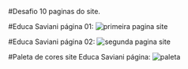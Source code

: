 #Desafio 10 paginas do site. 


#Educa Saviani página 01: 
![primeira pagina site](https://user-images.githubusercontent.com/102833737/171043240-ae9622c0-e0ad-4a70-982e-e320a4728b9f.png)

#Educa Saviani página 02: 
![segunda pagina site](https://user-images.githubusercontent.com/102833737/171043279-01731674-f5f0-4ef0-9afd-8e3a038a46ca.png)

#Paleta de cores site Educa Saviani página: 
![paleta](https://user-images.githubusercontent.com/102833737/171043360-890cff56-4f21-4a46-9825-9da23bf1dd9e.png)

